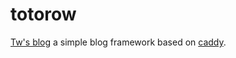 totorow
=======

[Tw's blog][myblog] a simple blog framework based on [caddy](https://github.com/mholt/caddy).

[myblog]: http://totorow.herokuapp.com

